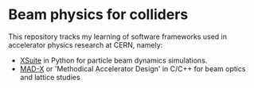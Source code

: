 # Beam physics for colliders
This repository tracks my learning of software frameworks used in accelerator physics research at CERN, namely:
- [XSuite](https://xsuite.readthedocs.io/en/latest/) in Python for particle beam dynamics simulations.
- [MAD-X]() or 'Methodical Accelerator Design' in C/C++ for beam optics and lattice studies